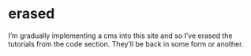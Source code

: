 <!--
  date: 2005-02-25
  modified: 2005-02-25
  slug: erased
  type: post
  categories: admin
-->

# erased

<p>I&#8217;m gradually implementing a cms into this site and so I&#8217;ve erased the tutorials from the code section. They&#8217;ll be back in some form or another.</p>

